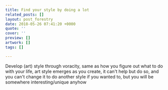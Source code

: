 ```yaml
---
title: Find your style by doing a lot
related_posts: []
layout: post_forestry
date: 2018-05-26 07:41:20 +0000
quote: ''
cover: ''
preview: []
artwork: []
tags: []

---
```

Develop (art) style through voracity, same as how you figure out what to do with your life, art style emerges as you create, it can't help but do so, and you can't change it to do another style if you wanted to, but you will be somewhere interesting/unique anyhow